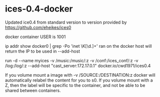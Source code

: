 # ices-0.4-docker

Updated ice0.4 from standard version to version provided by https://github.com/eheikes/ices0

docker container USER is 1001

ip addr show docker0 | grep -Po 'inet \K[\d.]+' ran on the docker host will return the IP to be used in --add-host 

run -d --name myices  -v /music:/music/:z -v /conf:/ices_conf/:z -v /log:/log/:z --add-host "cast_server:172.17.0.1" docker.io/cwd1971/ices0.4

If you volume mount a image with -v /SOURCE:/DESTINATION:z docker will automatically relabel the content for you to s0. If you volume mount with a Z, then the label will be specific to the container, and not be able to be shared between containers.

